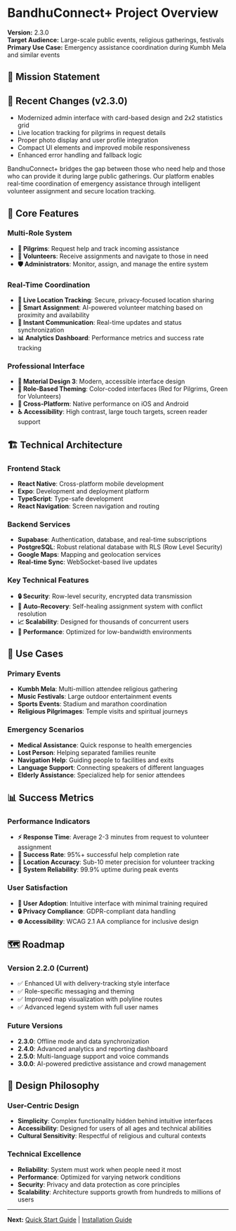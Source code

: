 # BandhuConnect+ Project Overview

**Version:** 2.3.0  
**Target Audience:** Large-scale public events, religious gatherings, festivals  
**Primary Use Case:** Emergency assistance coordination during Kumbh Mela and similar events

## 🎯 **Mission Statement**

## 🚀 Recent Changes (v2.3.0)

- Modernized admin interface with card-based design and 2x2 statistics grid
- Live location tracking for pilgrims in request details
- Proper photo display and user profile integration
- Compact UI elements and improved mobile responsiveness
- Enhanced error handling and fallback logic

BandhuConnect+ bridges the gap between those who need help and those who can provide it during large public gatherings. Our platform enables real-time coordination of emergency assistance through intelligent volunteer assignment and secure location tracking.

## 🌟 **Core Features**

### **Multi-Role System**

- **👥 Pilgrims**: Request help and track incoming assistance
- **🤝 Volunteers**: Receive assignments and navigate to those in need
- **🛡️ Administrators**: Monitor, assign, and manage the entire system

### **Real-Time Coordination**

- **📍 Live Location Tracking**: Secure, privacy-focused location sharing
- **🎯 Smart Assignment**: AI-powered volunteer matching based on proximity and availability
- **🚀 Instant Communication**: Real-time updates and status synchronization
- **📊 Analytics Dashboard**: Performance metrics and success rate tracking

### **Professional Interface**

- **🎨 Material Design 3**: Modern, accessible interface design
- **🌈 Role-Based Theming**: Color-coded interfaces (Red for Pilgrims, Green for Volunteers)
- **📱 Cross-Platform**: Native performance on iOS and Android
- **♿ Accessibility**: High contrast, large touch targets, screen reader support

## 🏗️ **Technical Architecture**

### **Frontend Stack**

- **React Native**: Cross-platform mobile development
- **Expo**: Development and deployment platform
- **TypeScript**: Type-safe development
- **React Navigation**: Screen navigation and routing

### **Backend Services**

- **Supabase**: Authentication, database, and real-time subscriptions
- **PostgreSQL**: Robust relational database with RLS (Row Level Security)
- **Google Maps**: Mapping and geolocation services
- **Real-time Sync**: WebSocket-based live updates

### **Key Technical Features**

- **🔒 Security**: Row-level security, encrypted data transmission
- **🔄 Auto-Recovery**: Self-healing assignment system with conflict resolution
- **📈 Scalability**: Designed for thousands of concurrent users
- **🎯 Performance**: Optimized for low-bandwidth environments

## 🎪 **Use Cases**

### **Primary Events**

- **Kumbh Mela**: Multi-million attendee religious gathering
- **Music Festivals**: Large outdoor entertainment events
- **Sports Events**: Stadium and marathon coordination
- **Religious Pilgrimages**: Temple visits and spiritual journeys

### **Emergency Scenarios**

- **Medical Assistance**: Quick response to health emergencies
- **Lost Person**: Helping separated families reunite
- **Navigation Help**: Guiding people to facilities and exits
- **Language Support**: Connecting speakers of different languages
- **Elderly Assistance**: Specialized help for senior attendees

## 📊 **Success Metrics**

### **Performance Indicators**

- **⚡ Response Time**: Average 2-3 minutes from request to volunteer assignment
- **🎯 Success Rate**: 95%+ successful help completion rate
- **📍 Location Accuracy**: Sub-10 meter precision for volunteer tracking
- **🔄 System Reliability**: 99.9% uptime during peak events

### **User Satisfaction**

- **👥 User Adoption**: Intuitive interface with minimal training required
- **🔒 Privacy Compliance**: GDPR-compliant data handling
- **🌐 Accessibility**: WCAG 2.1 AA compliance for inclusive design

## 🗺️ **Roadmap**

### **Version 2.2.0 (Current)**

- ✅ Enhanced UI with delivery-tracking style interface
- ✅ Role-specific messaging and theming
- ✅ Improved map visualization with polyline routes
- ✅ Advanced legend system with full user names

### **Future Versions**

- **2.3.0**: Offline mode and data synchronization
- **2.4.0**: Advanced analytics and reporting dashboard
- **2.5.0**: Multi-language support and voice commands
- **3.0.0**: AI-powered predictive assistance and crowd management

## 🎨 **Design Philosophy**

### **User-Centric Design**

- **Simplicity**: Complex functionality hidden behind intuitive interfaces
- **Accessibility**: Designed for users of all ages and technical abilities
- **Cultural Sensitivity**: Respectful of religious and cultural contexts

### **Technical Excellence**

- **Reliability**: System must work when people need it most
- **Performance**: Optimized for varying network conditions
- **Security**: Privacy and data protection as core principles
- **Scalability**: Architecture supports growth from hundreds to millions of users

---

**Next:** [Quick Start Guide](../setup/QUICK_START.md) | [Installation Guide](../setup/INSTALLATION.md)
